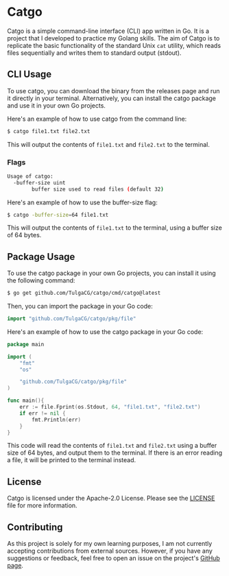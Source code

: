 # Catgo
Catgo is a simple command-line interface (CLI) app written in Go. It is a project that I developed to practice my Golang skills. The aim of Catgo is to replicate the basic functionality of the standard Unix `cat` utility, which reads files sequentially and writes them to standard output (stdout).

## CLI Usage
To use catgo, you can download the binary from the releases page and run it directly in your terminal. Alternatively, you can install the catgo package and use it in your own Go projects.

Here's an example of how to use catgo from the command line:

```bash
$ catgo file1.txt file2.txt
```
This will output the contents of `file1.txt` and `file2.txt` to the terminal.

### Flags

```bash
Usage of catgo:
  -buffer-size uint
    	buffer size used to read files (default 32)
```

Here's an example of how to use the buffer-size flag:

```bash
$ catgo -buffer-size=64 file1.txt
```
This will output the contents of `file1.txt` to the terminal, using a buffer size of 64 bytes.

## Package Usage
To use the catgo package in your own Go projects, you can install it using the following command:

```bash
$ go get github.com/TulgaCG/catgo/cmd/catgo@latest
```
Then, you can import the package in your Go code:

```go
import "github.com/TulgaCG/catgo/pkg/file"
```
Here's an example of how to use the catgo package in your Go code:

```go
package main

import (
	"fmt"
	"os"

	"github.com/TulgaCG/catgo/pkg/file"
)

func main(){
	err := file.Fprint(os.Stdout, 64, "file1.txt", "file2.txt")
	if err != nil {
		fmt.Println(err)
	}
}
```
This code will read the contents of `file1.txt` and `file2.txt` using a buffer size of 64 bytes, and output them to the terminal. If there is an error reading a file, it will be printed to the terminal instead.

## License
Catgo is licensed under the Apache-2.0 License. Please see the [LICENSE](https://github.com/TulgaCG/catgo/blob/main/LICENSE) file for more information.

## Contributing
As this project is solely for my own learning purposes, I am not currently accepting contributions from external sources. However, if you have any suggestions or feedback, feel free to open an issue on the project's [GitHub page](https://github.com/TulgaCG/catgo).